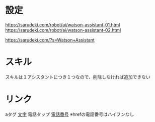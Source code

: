 # 設定
https://sarudeki.com/robot/ai/watson-assistant-01.html
https://sarudeki.com/robot/ai/watson-assistant-02.html

https://sarudeki.com/?s=Watson+Assistant

# スキル
スキルは１アシスタントにつき１つなので、削除しなければ追加できない

# リンク
aタグ
<a href="URL">文字</a>
電話タップ
<a href="tel:電話番号">電話番号</a>
※hrefの電話番号はハイフンなし